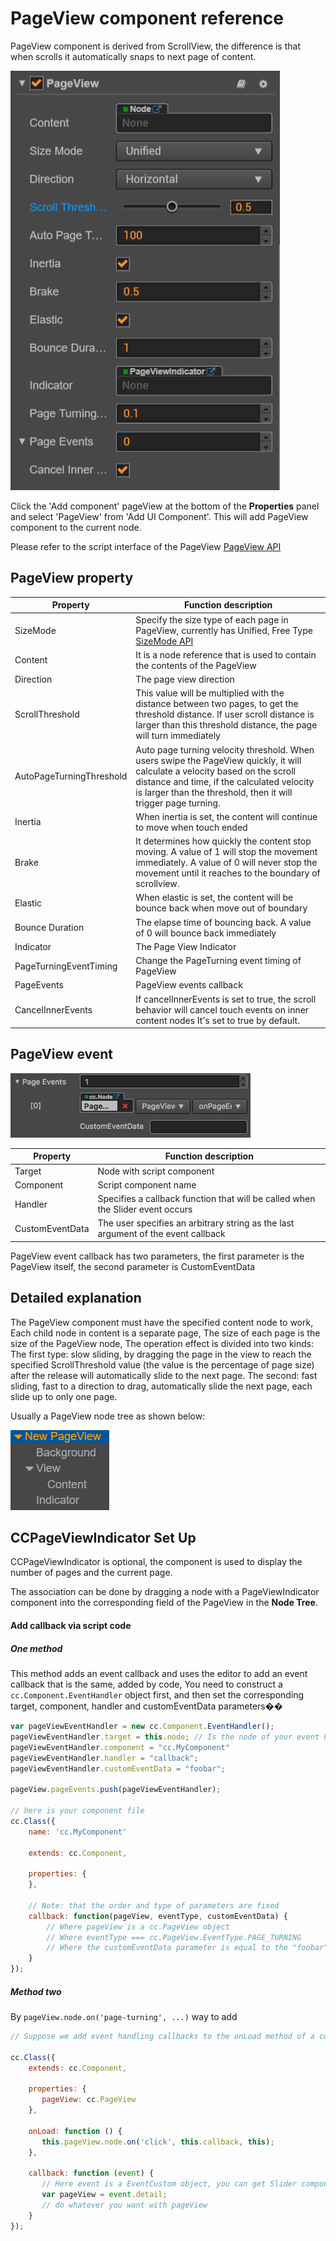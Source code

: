 # PageView component reference

PageView component is derived from ScrollView, the difference is that when scrolls it automatically snaps to next page of content.

![pageview-inspector](./pageview/pageview-inspector.png)

Click the 'Add component' pageView at the bottom of the **Properties** panel and select 'PageView' from 'Add UI Component'. This will add PageView component to the current node.

Please refer to the script interface of the PageView [PageView API](../api/classes/PageView.html)

## PageView property

| Property                 | Function description |
| --------------           | ----------- |
| SizeMode                 | Specify the size type of each page in PageView, currently has Unified, Free Type [SizeMode API](../api/enums/PageView.SizeMode.html)|
| Content                  | It is a node reference that is used to contain the contents of the PageView |
| Direction                | The page view direction |
| ScrollThreshold          | This value will be multiplied with the distance between two pages, to get the threshold distance. If user scroll distance is larger than this threshold distance, the page will turn immediately |
| AutoPageTurningThreshold | Auto page turning velocity threshold. When users swipe the PageView quickly, it will calculate a velocity based on the scroll distance and time, if the calculated velocity is larger than the threshold, then it will trigger page turning. |
| Inertia                  | When inertia is set, the content will continue to move when touch ended |
| Brake                    | It determines how quickly the content stop moving. A value of 1 will stop the movement immediately. A value of 0 will never stop the movement until it reaches to the boundary of scrollview. |
| Elastic                  | When elastic is set, the content will be bounce back when move out of boundary |
| Bounce Duration          | The elapse time of bouncing back. A value of 0 will bounce back immediately |
| Indicator                | The Page View Indicator |
| PageTurningEventTiming   | Change the PageTurning event timing of PageView |
| PageEvents               | PageView events callback |
| CancelInnerEvents        | If cancelInnerEvents is set to true, the scroll behavior will cancel touch events on inner content nodes It's set to true by default.|

## PageView event

![pageview-event](./pageview/pageview-event.png)

| Property        | Function description |
| --------------  | -----------       |
| Target          | Node with script component |
| Component       | Script component name |
| Handler         | Specifies a callback function that will be called when the Slider event occurs |
| CustomEventData | The user specifies an arbitrary string as the last argument of the event callback |

PageView event callback has two parameters, the first parameter is the PageView itself, the second parameter is CustomEventData

## Detailed explanation

The PageView component must have the specified content node to work, Each child node in content is a separate page, The size of each page is the size of the PageView node, The operation effect is divided into two kinds: The first type: slow sliding, by dragging the page in the view to reach the specified ScrollThreshold value (the value is the percentage of page size) after the release will automatically slide to the next page. The second: fast sliding, fast to a direction to drag, automatically slide the next page, each slide up to only one page.

Usually a PageView node tree as shown below:

![pageview-hierarchy](./pageview/pageview-hierarchy.png)

## CCPageViewIndicator Set Up

CCPageViewIndicator is optional, the component is used to display the number of pages and the current page.

The association can be done by dragging a node with a PageViewIndicator component into the corresponding field of the PageView in the **Node Tree**.

#### Add callback via script code

##### One method

This method adds an event callback and uses the editor to add an event callback that is the same, added by code,
You need to construct a `cc.Component.EventHandler` object first, and then set the corresponding target, component, handler and customEventData parameters��

```js
var pageViewEventHandler = new cc.Component.EventHandler();
pageViewEventHandler.target = this.node; // Is the node of your event handling code component
pageViewEventHandler.component = "cc.MyComponent"
pageViewEventHandler.handler = "callback";
pageViewEventHandler.customEventData = "foobar";

pageView.pageEvents.push(pageViewEventHandler);

// here is your component file
cc.Class({
    name: 'cc.MyComponent'
    
    extends: cc.Component,

    properties: {
    },

    // Note: that the order and type of parameters are fixed
    callback: function(pageView, eventType, customEventData) {
        // Where pageView is a cc.PageView object
        // Where eventType === cc.PageView.EventType.PAGE_TURNING
        // Where the customEventData parameter is equal to the "foobar"
    }
});
```

##### Method two

By `pageView.node.on('page-turning', ...)` way to add

```js
// Suppose we add event handling callbacks to the onLoad method of a component and perform event handling in the callback function:

cc.Class({
    extends: cc.Component,

    properties: {
       pageView: cc.PageView
    },
    
    onLoad: function () {
       this.pageView.node.on('click', this.callback, this);
    },
    
    callback: function (event) {
       // Here event is a EventCustom object, you can get Slider components through event.detail
       var pageView = event.detail;
       // do whatever you want with pageView
    }
});
```
